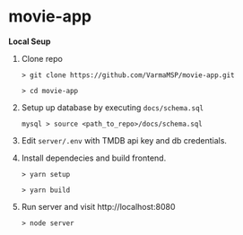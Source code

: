 # movie-app

**Local Seup**

1.  Clone repo

	`> git clone https://github.com/VarmaMSP/movie-app.git`
  
	`> cd movie-app`
	

1.  Setup up database by executing `docs/schema.sql`

	`mysql > source <path_to_repo>/docs/schema.sql`
	
1.  Edit `server/.env` with TMDB api key and db credentials.

1.  Install dependecies and build frontend.

	`> yarn setup`
  
	`> yarn build`

1. Run server and visit http://localhost:8080

	`> node server`

